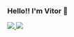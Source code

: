 ### Hello!! I'm Vitor 👋

<div>
  <a href="https://github.com/VituHonda">
  <img src="https://github-readme-stats.vercel.app/api?username=vituhonda&show_icons=true&theme=github_dark"/>
  <img src="https://github-readme-stats.vercel.app/api/top-langs/?username=vituhonda&hide=javascript,html"/>    
</div>



<!--
**VituHonda/VituHonda** is a ✨ _special_ ✨ repository because its `README.md` (this file) appears on your GitHub profile.

Here are some ideas to get you started:

- 🔭 I’m currently working on ...
- 🌱 I’m currently learning ...
- 👯 I’m looking to collaborate on ...
- 🤔 I’m looking for help with ...
- 💬 Ask me about ...
- 📫 How to reach me: ...
- 😄 Pronouns: ...
- ⚡ Fun fact: ...
-->
